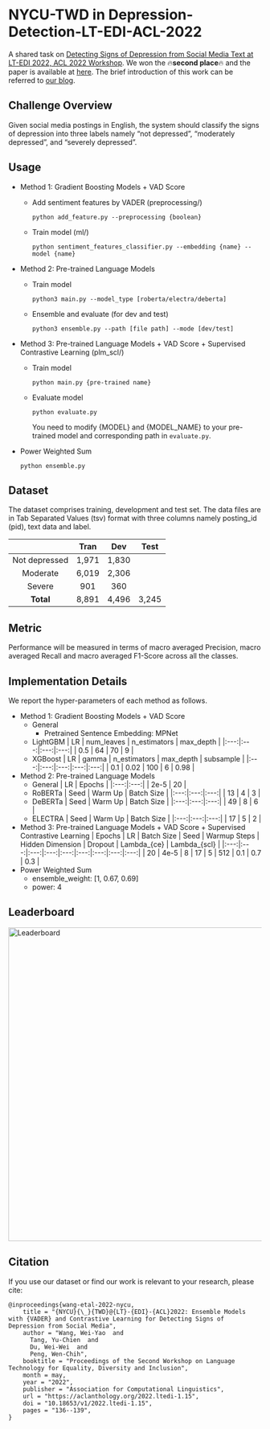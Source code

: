 # NYCU-TWD in Depression-Detection-LT-EDI-ACL-2022

A shared task on [Detecting Signs of Depression from Social Media Text at LT-EDI 2022, ACL 2022 Workshop](https://sites.google.com/view/lt-edi-2022/home?authuser=0). We won the :fire:**second place**:fire: and the paper is available at [here](https://aclanthology.org/2022.ltedi-1.15/?fbclid=IwAR2-kWbd7lsBs8W464ww39MJcxskWBMohSZzxsPafx7T2MNOaUr7dQ3JWVA). The brief introduction of this work can be referred to [our blog](https://medium.com/@wwweiwei/acl-2022-ensemble-models-with-vader-and-contrastive-learning-for-detecting-signs-of-depression-3188d235b9cd).

## Challenge Overview
Given social media postings in English, the system should classify the signs of depression into three labels namely “not depressed”, “moderately depressed”, and “severely depressed”.

## Usage
- Method 1: Gradient Boosting Models + VAD Score
  - Add sentiment features by VADER (preprocessing/)
    ```=bash
    python add_feature.py --preprocessing {boolean}
    ```  
  - Train model (ml/)
    ```=bash
    python sentiment_features_classifier.py --embedding {name} --model {name}
    ```  
- Method 2: Pre-trained Language Models
  - Train model
    ```=bash
    python3 main.py --model_type [roberta/electra/deberta]
    ```
  - Ensemble and evaluate (for dev and test)
    ```=bash
    python3 ensemble.py --path [file path] --mode [dev/test]
    ```
- Method 3: Pre-trained Language Models + VAD Score + Supervised Contrastive Learning (plm_scl/)
  - Train model
    ```=bash
    python main.py {pre-trained name}
    ```
  - Evaluate model
    ```=bash
    python evaluate.py
    ```
    You need to modify {MODEL} and {MODEL_NAME} to your pre-trained model and corresponding path in `evaluate.py`.
    
- Power Weighted Sum
    ```=bash
    python ensemble.py
    ```

## Dataset
The dataset comprises training, development and test set. The data files are in Tab Separated Values (tsv) format with three columns namely posting_id (pid), text data and label. 

|   | Tran | Dev | Test |
|:---:|:---:|:---:|:---:|
| Not depressed | 1,971 | 1,830 |  |
| Moderate | 6,019 | 2,306 |  |
| Severe | 901 | 360 |  |
| **Total** | 8,891 | 4,496 | 3,245 |

## Metric
Performance will be measured in terms of macro averaged Precision, macro averaged Recall and macro averaged F1-Score across all the classes.

## Implementation Details
We report the hyper-parameters of each method as follows.
- Method 1: Gradient Boosting Models + VAD Score
  - General
    - Pretrained Sentence Embedding: MPNet
  - LightGBM
    | LR | num\_leaves | n\_estimators | max\_depth |
    |:---:|:---:|:---:|:---:|
    | 0.5 | 64 | 70 | 9 |
  - XGBoost
    | LR | gamma | n\_estimators | max\_depth | subsample |
    |:---:|:---:|:---:|:---:|:---:|
    | 0.1 | 0.02 | 100 | 6 | 0.98 |
- Method 2: Pre-trained Language Models
  - General
    | LR | Epochs |
    |:---:|:---:|
    | 2e-5 | 20 |
  - RoBERTa
    | Seed | Warm Up | Batch Size |
    |:---:|:---:|:---:|
    | 13 | 4 | 3 |
  - DeBERTa
    | Seed | Warm Up | Batch Size |
    |:---:|:---:|:---:|
    | 49 | 8 | 6 |
  - ELECTRA
    | Seed | Warm Up | Batch Size |
    |:---:|:---:|:---:|
    | 17 | 5 | 2 |
- Method 3: Pre-trained Language Models + VAD Score + Supervised Contrastive Learning
  | Epochs | LR | Batch Size | Seed | Warmup Steps | Hidden Dimension | Dropout | Lambda_{ce} | Lambda_{scl} |
  |:---:|:---:|:---:|:---:|:---:|:---:|:---:|:---:|:---:|
  | 20 | 4e-5 | 8 | 17 | 5 | 512 | 0.1 | 0.7 | 0.3 |
- Power Weighted Sum
  - ensemble_weight: [1, 0.67, 0.69]
  - power: 4

## Leaderboard
<img width="624" alt="Leaderboard" src="https://user-images.githubusercontent.com/44032506/153540392-2ff8fd40-5500-4b55-9fb8-eba898babeed.png">

## Citation
If you use our dataset or find our work is relevant to your research, please cite:
```
@inproceedings{wang-etal-2022-nycu,
    title = "{NYCU}{\_}{TWD}@{LT}-{EDI}-{ACL}2022: Ensemble Models with {VADER} and Contrastive Learning for Detecting Signs of Depression from Social Media",
    author = "Wang, Wei-Yao  and
      Tang, Yu-Chien  and
      Du, Wei-Wei  and
      Peng, Wen-Chih",
    booktitle = "Proceedings of the Second Workshop on Language Technology for Equality, Diversity and Inclusion",
    month = may,
    year = "2022",
    publisher = "Association for Computational Linguistics",
    url = "https://aclanthology.org/2022.ltedi-1.15",
    doi = "10.18653/v1/2022.ltedi-1.15",
    pages = "136--139",
}
```
